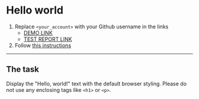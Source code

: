 # Hello world
1. Replace `<your_account>` with your Github username in the links
    - [DEMO LINK](https://AlexHodovas.github.io/layout_hello-world/) <br>
    - [TEST REPORT LINK](https://AlexHodovas.github.io/layout_hello-world/report/html_report/)
2. Follow [this instructions](https://mate-academy.github.io/layout_task-guideline/)
___

## The task
Display the "Hello, world!" text with the default browser styling. Please do not
use any enclosing tags like `<h1>` or `<p>`.

